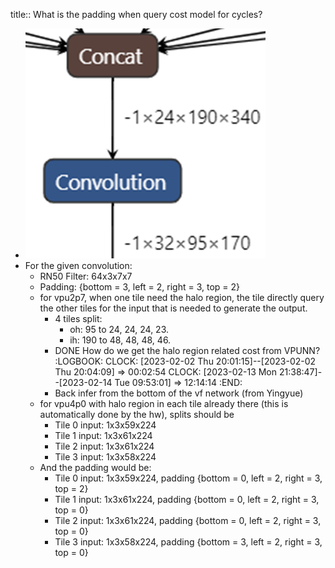 title:: What is the padding when query cost model for cycles?
- ![image.png](../assets/image_1675338956577_0.png)
- For the given convolution:
	- RN50 Filter: 64x3x7x7
	- Padding: {bottom = 3, left = 2, right = 3, top = 2}
	- for vpu2p7, when one tile need the halo region, the tile directly query the other tiles for the input that is needed to generate the output.
		- 4 tiles split:
			- oh: 95 to 24, 24, 24, 23.
			- ih: 190 to 48, 48, 48, 46.
		- DONE How do we get the halo region related cost from VPUNN?
		  :LOGBOOK:
		  CLOCK: [2023-02-02 Thu 20:01:15]--[2023-02-02 Thu 20:04:09] =>  00:02:54
		  CLOCK: [2023-02-13 Mon 21:38:47]--[2023-02-14 Tue 09:53:01] =>  12:14:14
		  :END:
		- Back infer from the bottom of the vf network (from Yingyue)
	- for vpu4p0 with halo region in each tile already there (this is automatically done by the hw), splits should be
		- Tile 0 input: 1x3x59x224
		- Tile 1 input: 1x3x61x224
		- Tile 2 input: 1x3x61x224
		- Tile 3 input: 1x3x58x224
	- And the padding would be:
		- Tile 0 input: 1x3x59x224, padding {bottom = 0, left = 2, right = 3, top = 2}
		- Tile 1 input: 1x3x61x224, padding {bottom = 0, left = 2, right = 3, top = 0}
		- Tile 2 input: 1x3x61x224, padding {bottom = 0, left = 2, right = 3, top = 0}
		- Tile 3 input: 1x3x58x224, padding {bottom = 3, left = 2, right = 3, top = 0}